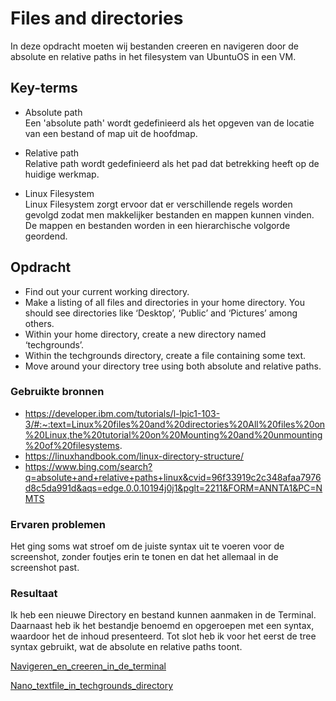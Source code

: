 # Files and directories
In deze opdracht moeten wij bestanden creeren en navigeren door de absolute en relative paths in het filesystem van UbuntuOS in een VM.

## Key-terms
-   Absolute path  
Een 'absolute path' wordt gedefinieerd als het opgeven van de locatie van een bestand of map uit de hoofdmap.

-   Relative path  
Relative path wordt gedefinieerd als het pad dat betrekking heeft op de huidige werkmap.

-   Linux Filesystem  
Linux Filesystem zorgt ervoor dat er verschillende regels worden gevolgd zodat men makkelijker bestanden en mappen kunnen vinden. De mappen en bestanden worden in een hierarchische volgorde geordend.

## Opdracht
-   Find out your current working directory.  
-   Make a listing of all files and directories in your home directory. You should see directories like ‘Desktop’, ‘Public’ and ‘Pictures’ among others.  
-   Within your home directory, create a new directory named ‘techgrounds’.  
-   Within the techgrounds directory, create a file containing some text.  
-   Move around your directory tree using both absolute and relative paths.

### Gebruikte bronnen
-   https://developer.ibm.com/tutorials/l-lpic1-103-3/#:~:text=Linux%20files%20and%20directories%20All%20files%20on%20Linux,the%20tutorial%20on%20Mounting%20and%20unmounting%20of%20filesystems. 
-   https://linuxhandbook.com/linux-directory-structure/
-   https://www.bing.com/search?q=absolute+and+relative+paths+linux&cvid=96f33919c2c348afaa7976d8c5da991d&aqs=edge.0.0.10194j0j1&pglt=2211&FORM=ANNTA1&PC=NMTS

### Ervaren problemen
Het ging soms wat stroef om de juiste syntax uit te voeren voor de screenshot, zonder foutjes erin te tonen en dat het allemaal in de screenshot past.

### Resultaat
Ik heb een nieuwe Directory en bestand kunnen aanmaken in de Terminal. Daarnaast heb ik het bestandje benoemd en opgeroepen met een syntax, waardoor het de inhoud presenteerd. Tot slot heb ik voor het eerst de tree syntax gebruikt, wat de absolute en relative paths toont.

[Navigeren_en_creeren_in_de_terminal](https://github.com/JamalTadrous/cloud-6-repo-JamalTadrous/blob/main/00_includes/LNX-02%20Filed-and-directories.jpg)  

[Nano_textfile_in_techgrounds_directory](https://github.com/JamalTadrous/cloud-6-repo-JamalTadrous/blob/main/00_includes/LNX-02%20Nano-textfile.jpg)